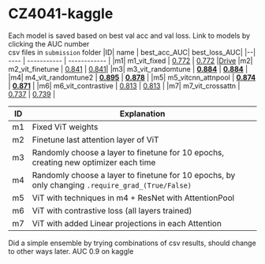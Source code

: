 # CZ4041-kaggle
Each model is saved based on best val acc and val loss. Link to models by clicking the AUC number  
csv files in `submission` folder
|ID| name | best_acc_AUC| best_loss_AUC|
|--| ---- | ----------- | ------------ |
|m1| m1_vit_fixed | [0.772](https://drive.google.com/file/d/1EAF-Z3yOO8TI9I73JZ6s6tk9C6JPsdK0/view?usp=share_link) | [0.772](https://drive.google.com/file/d/1TiuLANgCMneaSBcoVnpDa3EYqfZ5SgUF/view?usp=share_link) |[Drive](https://breakdance.github.io/breakdance/)
|m2| m2_vit_finetune | [0.841](https://drive.google.com/file/d/1pP7gJVvwtid48ep5be7ceJ96ZV_S_kh8/view?usp=share_link) | [0.841](https://drive.google.com/file/d/1TR2JNEP__WrSI6aoav3SlUt8AtYaJcHU/view?usp=share_link)|
|m3| m3_vit_randomtune | [**0.884**](https://drive.google.com/file/d/1-1cyWw3yRScBAZhXQtPAuAWQDtncyzRb/view?usp=sharing) | [**0.884**](https://drive.google.com/file/d/1BDV-NRcHoAWmsAcd_j-6-a2f9FmGNMd5/view?usp=sharing) |
|m4| m4_vit_randomtune2 | [**0.895**](https://drive.google.com/file/d/1yWE8AJVqGqLroIdj_yD3b0Q81zBvj8bR/view?usp=share_link) | [**0.878**](https://drive.google.com/file/d/1zLAQzXTD9XfnhNfLyPdiurY_9tBMPsKm/view?usp=sharing) |
|m5| m5_vitcnn_attnpool | [**0.874**](https://drive.google.com/file/d/1dBSRHT1_N7KM--KktLACAXyRUFOv09tO/view?usp=sharing)  | [**0.871**](https://drive.google.com/file/d/17DE2CDeJHSG5M3tBQVoLqh439v_-i3oS/view?usp=sharing) |
|m6| m6_vit_contrastive | [0.813](https://drive.google.com/file/d/1-AJC7L0XUshY1zlx6Fvh_X9qLkbATcj_/view?usp=sharing) | [0.813](https://drive.google.com/file/d/1vBs_8QgHO6itU14Xw_2iRfQVgd89NjsG/view?usp=sharing) |
|m7| m7_vit_crossattn | [0.737](https://drive.google.com/file/d/1OXLd8Pitgf1lkuJYA0nX9hwZkPRpxcK_/view?usp=sharing) | [0.739](https://drive.google.com/file/d/1V_a6Pu_rJFBaGLkqxW10WucV-5C15M7C/view?usp=sharing) |

|ID| Explanation |
|--| ----------- |
|m1| Fixed ViT weights|
|m2| Finetune last attention layer of ViT|
|m3| Randomly choose a layer to finetune for 10 epochs, creating new optimizer each time|
|m4| Randomly choose a layer to finetune for 10 epochs, by only changing `.require_grad_(True/False)`|
|m5|ViT with techniques in m4 + ResNet with AttentionPool|
|m6|ViT with contrastive loss (all layers trained)|
|m7|ViT with added Linear projections in each Attention|

Did a simple ensemble by trying combinations of csv results, should change to other ways later. AUC 0.9 on kaggle